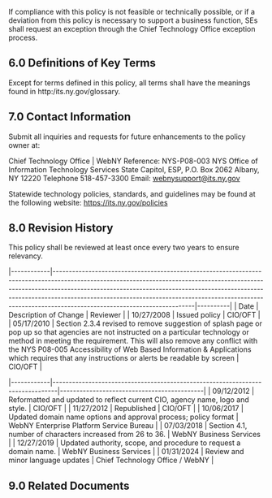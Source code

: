 If compliance with this policy is not feasible or technically possible, or if a deviation from this policy is necessary to support a business function, SEs shall request an exception through the Chief Technology Office exception process.

## **6.0 Definitions of Key Terms**

Except for terms defined in this policy, all terms shall have the meanings found in http:/its.ny.gov/glossary.

## **7.0 Contact Information**

Submit all inquiries and requests for future enhancements to the policy owner at:

Chief Technology Office | WebNY Reference: NYS-P08-003 NYS Office of Information Technology Services State Capitol, ESP, P.O. Box 2062 Albany, NY 12220 Telephone 518-457-3300 Email: webnysupport@its.ny.gov

Statewide technology policies, standards, and guidelines may be found at the following website: https://its.ny.gov/policies

## **8.0 Revision History**

This policy shall be reviewed at least once every two years to ensure relevancy.

|------------|-------------------------------------------------------------------------------------------------------------------------------------------------------------------------------------------------------------------------------------------------------------------------------------------------------------------------------------------------------------------|----------|
| Date       | Description of Change                                                                                                                                                                                                                                                                                                                                             | Reviewer |
| 10/27/2008 | Issued policy                                                                                                                                                                                                                                                                                                                                                     | CIO/OFT  |
| 05/17/2010 | Section 2.3.4 revised to remove suggestion of  splash page or pop up so that agencies are not  instructed on a particular technology or method  in meeting the requirement. This will also  remove any conflict with the NYS P08-005  Accessibility of Web Based Information &  Applications which requires that any instructions or alerts be readable by screen | CIO/OFT  |

|------------|-------------------------------------------------------------------------------|--------------------------------------------|
| 09/12/2012 | Reformatted and updated to reflect current  CIO, agency name, logo and style. | CIO/OFT                                    |
| 11/27/2012 | Republished                                                                   | CIO/OFT                                    |
| 10/06/2017 | Updated domain name options and approval  process; policy format              | WebNY Enterprise  Platform Service  Bureau |
| 07/03/2018 | Section 4.1, number of characters increased  from 26 to 36.                   | WebNY  Business Services                   |
| 12/27/2019 | Updated authority, scope, and procedure to  request a domain name.            | WebNY  Business Services                   |
| 01/31/2024 | Review and minor language updates                                             | Chief Technology  Office / WebNY           |

## **9.0 Related Documents**